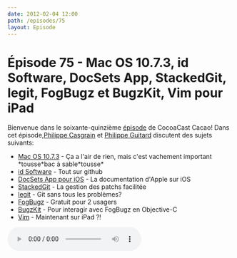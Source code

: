 ```yaml
---
date: 2012-02-04 12:00
path: /episodes/75
layout: Episode
---
```

# Épisode 75 - Mac OS 10.7.3, id Software, DocSets App, StackedGit, legit, FogBugz et BugzKit, Vim pour iPad
<p>Bienvenue dans le soixante-quinzième <a href="https://cacaocast.com/media/cacaocast_75.mp3" title="CocoaCast Cacao Episode 75">épisode</a> de CocoaCast Cacao! Dans cet épisode,<a href="http://www.twitter.com/philippec" title="Philippe Casgrain sur Twitter">Philippe Casgrain</a> et <a href="http://www.twitter.com/philippeguitard" title="Philippe Guitard sur Twitter">Philippe Guitard</a> discutent des sujets suivants:</p>
<ul><li><a href="http://support.apple.com/kb/DL1484" title="Mac OS 10.7.3">Mac OS 10.7.3</a> - Ça a l'air de rien, mais c'est vachement important *tousse*bac à sable*tousse*</li>
<li><a href="https://github.com/id-Software" title="id Software">id Software</a> - Tout sur github</li>
<li><a href="http://oleb.net/blog/2012/01/docsets-app-for-ios/" title="DocSets App pour iOS">DocSets App pour iOS</a> - La documentation d'Apple sur iOS</li>
<li><a href="http://www.procode.org/stgit/" title="StackedGit">StackedGit</a> - La gestion des patchs facilitée</li>
<li><a href="https://github.com/kennethreitz/legit" title="legit">legit</a> - Git sans tous les problèmes?</li>
<li><a href="http://www.fogcreek.com/fogbugz/" title="FogBugz">FogBugz</a> - Gratuit pour 2 usagers</li>
<li><a href="https://github.com/lukhnos/BugzKit" title="BugzKit">BugzKit</a> - Pour interagir avec FogBugz en Objective-C</li>
<li><a href="http://applidium.com/en/applications/vim" title="Vim">Vim</a> - Maintenant sur iPad ?!</li>
</ul>
<p><audio controls><source src="https://cacaocast.com/media/cacaocast_75.mp3" type="audio/mpeg"><source src="https://cacaocast.com/media/cacaocast_75.mp3" type="audio/mp4">Votre navigateur ne supporte pas l'élément audio / Your browser does not support the audio element.</audio></p>
